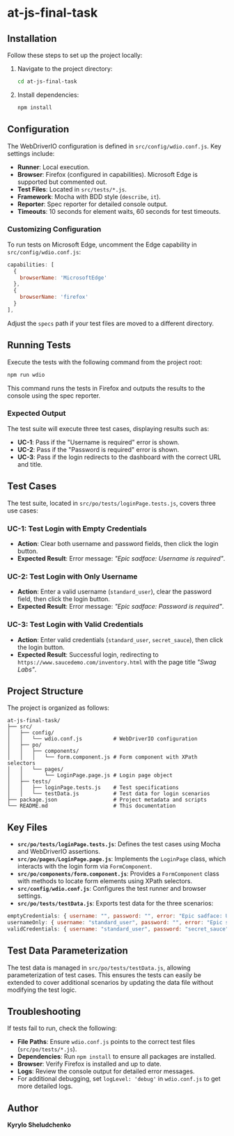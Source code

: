 # at-js-final-task

## Installation

Follow these steps to set up the project locally:

1. Navigate to the project directory:
   ```sh
   cd at-js-final-task
   ```
2. Install dependencies:
   ```sh
   npm install
   ```

## Configuration

The WebDriverIO configuration is defined in `src/config/wdio.conf.js`. Key settings include:

- **Runner**: Local execution.
- **Browser**: Firefox (configured in capabilities). Microsoft Edge is supported but commented out.
- **Test Files**: Located in `src/tests/*.js`.
- **Framework**: Mocha with BDD style (`describe`, `it`).
- **Reporter**: Spec reporter for detailed console output.
- **Timeouts**: 10 seconds for element waits, 60 seconds for test timeouts.

### Customizing Configuration

To run tests on Microsoft Edge, uncomment the Edge capability in `src/config/wdio.conf.js`:
```js
capabilities: [
  {
    browserName: 'MicrosoftEdge'
  },
  {
    browserName: 'firefox'
  }
],
```

Adjust the `specs` path if your test files are moved to a different directory.

## Running Tests

Execute the tests with the following command from the project root:

```sh
npm run wdio
```

This command runs the tests in Firefox and outputs the results to the console using the spec reporter.

### Expected Output

The test suite will execute three test cases, displaying results such as:

- **UC-1**: Pass if the "Username is required" error is shown.
- **UC-2**: Pass if the "Password is required" error is shown.
- **UC-3**: Pass if the login redirects to the dashboard with the correct URL and title.

## Test Cases

The test suite, located in `src/po/tests/loginPage.tests.js`, covers three use cases:

### **UC-1: Test Login with Empty Credentials**
- **Action**: Clear both username and password fields, then click the login button.
- **Expected Result**: Error message: *"Epic sadface: Username is required"*.

### **UC-2: Test Login with Only Username**
- **Action**: Enter a valid username (`standard_user`), clear the password field, then click the login button.
- **Expected Result**: Error message: *"Epic sadface: Password is required"*.

### **UC-3: Test Login with Valid Credentials**
- **Action**: Enter valid credentials (`standard_user`, `secret_sauce`), then click the login button.
- **Expected Result**: Successful login, redirecting to `https://www.saucedemo.com/inventory.html` with the page title *"Swag Labs"*.

## Project Structure

The project is organized as follows:

```
at-js-final-task/
├── src/
│   ├── config/
│   │   └── wdio.conf.js          # WebDriverIO configuration
│   ├── po/
│   │   ├── components/
│   │   │   └── form.component.js # Form component with XPath selectors
│   │   └── pages/
│   │       └── LoginPage.page.js # Login page object
│   ├── tests/
│   │   ├── loginPage.tests.js    # Test specifications
│   │   └── testData.js           # Test data for login scenarios
├── package.json                  # Project metadata and scripts
└── README.md                     # This documentation
```

## Key Files

- **`src/po/tests/loginPage.tests.js`**: Defines the test cases using Mocha and WebDriverIO assertions.
- **`src/po/pages/LoginPage.page.js`**: Implements the `LoginPage` class, which interacts with the login form via `FormComponent`.
- **`src/po/components/form.component.js`**: Provides a `FormComponent` class with methods to locate form elements using XPath selectors.
- **`src/config/wdio.conf.js`**: Configures the test runner and browser settings.
- **`src/po/tests/testData.js`**: Exports test data for the three scenarios:

```js
emptyCredentials: { username: "", password: "", error: "Epic sadface: Username is required" }
usernameOnly: { username: "standard_user", password: "", error: "Epic sadface: Password is required" }
validCredentials: { username: "standard_user", password: "secret_sauce", error: "" }
```

## Test Data Parameterization

The test data is managed in `src/po/tests/testData.js`, allowing parameterization of test cases. This ensures the tests can easily be extended to cover additional scenarios by updating the data file without modifying the test logic.

## Troubleshooting

If tests fail to run, check the following:

- **File Paths**: Ensure `wdio.conf.js` points to the correct test files (`src/po/tests/*.js`).
- **Dependencies**: Run `npm install` to ensure all packages are installed.
- **Browser**: Verify Firefox is installed and up to date.
- **Logs**: Review the console output for detailed error messages.
- For additional debugging, set `logLevel: 'debug'` in `wdio.conf.js` to get more detailed logs.

## Author

**Kyrylo Sheludchenko**